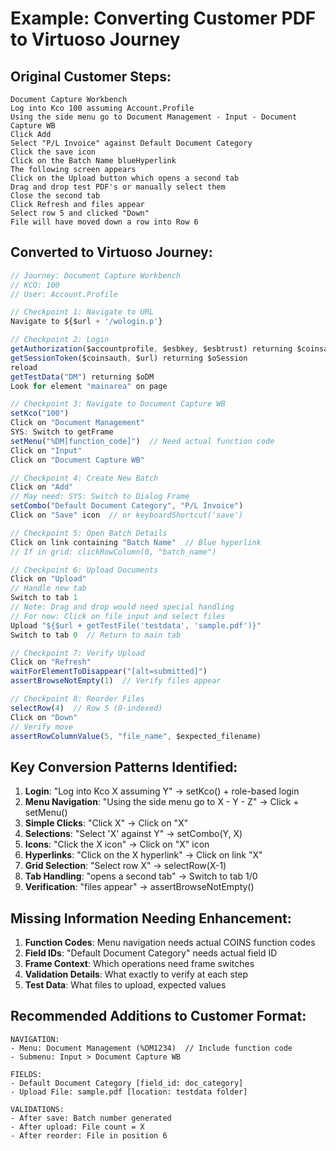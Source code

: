 # Example: Converting Customer PDF to Virtuoso Journey

## Original Customer Steps:
```
Document Capture Workbench
Log into Kco 100 assuming Account.Profile
Using the side menu go to Document Management - Input - Document Capture WB
Click Add
Select "P/L Invoice" against Default Document Category
Click the save icon
Click on the Batch Name blueHyperlink
The following screen appears
Click on the Upload button which opens a second tab
Drag and drop test PDF's or manually select them
Close the second tab
Click Refresh and files appear
Select row 5 and clicked "Down"
File will have moved down a row into Row 6
```

## Converted to Virtuoso Journey:

```javascript
// Journey: Document Capture Workbench
// KCO: 100
// User: Account.Profile

// Checkpoint 1: Navigate to URL
Navigate to ${$url + '/wologin.p'}

// Checkpoint 2: Login
getAuthorization($accountprofile, $esbkey, $esbtrust) returning $coinsauth
getSessionToken($coinsauth, $url) returning $oSession
reload
getTestData("DM") returning $oDM
Look for element "mainarea" on page

// Checkpoint 3: Navigate to Document Capture WB
setKco("100")
Click on "Document Management"
SYS: Switch to getFrame
setMenu("%DM[function_code]")  // Need actual function code
Click on "Input"
Click on "Document Capture WB"

// Checkpoint 4: Create New Batch
Click on "Add"
// May need: SYS: Switch to Dialog Frame
setCombo("Default Document Category", "P/L Invoice")
Click on "Save" icon  // or keyboardShortcut('save')

// Checkpoint 5: Open Batch Details
Click on link containing "Batch Name"  // Blue hyperlink
// If in grid: clickRowColumn(0, "batch_name")

// Checkpoint 6: Upload Documents
Click on "Upload"
// Handle new tab
Switch to tab 1
// Note: Drag and drop would need special handling
// For now: Click on file input and select files
Upload "${$url + getTestFile('testdata', 'sample.pdf')}"
Switch to tab 0  // Return to main tab

// Checkpoint 7: Verify Upload
Click on "Refresh"
waitForElementToDisappear("[alt=submitted]")
assertBrowseNotEmpty(1)  // Verify files appear

// Checkpoint 8: Reorder Files
selectRow(4)  // Row 5 (0-indexed)
Click on "Down"
// Verify move
assertRowColumnValue(5, "file_name", $expected_filename)
```

## Key Conversion Patterns Identified:

1. **Login**: "Log into Kco X assuming Y" → setKco() + role-based login
2. **Menu Navigation**: "Using the side menu go to X - Y - Z" → Click + setMenu()
3. **Simple Clicks**: "Click X" → Click on "X"
4. **Selections**: "Select 'X' against Y" → setCombo(Y, X)
5. **Icons**: "Click the X icon" → Click on "X" icon
6. **Hyperlinks**: "Click on the X hyperlink" → Click on link "X"
7. **Grid Selection**: "Select row X" → selectRow(X-1)
8. **Tab Handling**: "opens a second tab" → Switch to tab 1/0
9. **Verification**: "files appear" → assertBrowseNotEmpty()

## Missing Information Needing Enhancement:

1. **Function Codes**: Menu navigation needs actual COINS function codes
2. **Field IDs**: "Default Document Category" needs actual field ID
3. **Frame Context**: Which operations need frame switches
4. **Validation Details**: What exactly to verify at each step
5. **Test Data**: What files to upload, expected values

## Recommended Additions to Customer Format:

```
NAVIGATION:
- Menu: Document Management (%DM1234)  // Include function code
- Submenu: Input > Document Capture WB

FIELDS:
- Default Document Category [field_id: doc_category]
- Upload File: sample.pdf [location: testdata folder]

VALIDATIONS:
- After save: Batch number generated
- After upload: File count = X
- After reorder: File in position 6
```